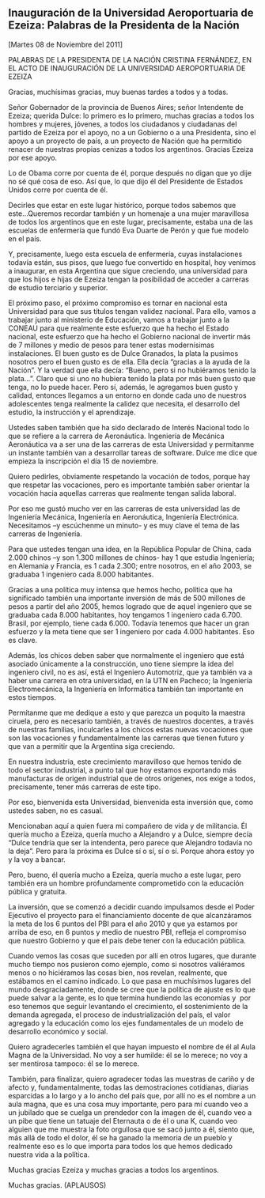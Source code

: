 Inauguración de la Universidad Aeroportuaria de Ezeiza: Palabras de la Presidenta de la Nación
----------------------------------------------------------------------------------------------

[Martes 08 de Noviembre del 2011]

PALABRAS DE LA PRESIDENTA DE LA NACIÓN CRISTINA FERNÁNDEZ, EN EL ACTO DE
INAUGURACIÓN DE LA UNIVERSIDAD AEROPORTUARIA DE EZEIZA

Gracias, muchísimas gracias, muy buenas tardes a todos y a todas.

Señor Gobernador de la provincia de Buenos Aires; señor Intendente de
Ezeiza; querida Dulce: lo primero es lo primero, muchas gracias a todos
los hombres y mujeres, jóvenes, a todos los ciudadanos y ciudadanas del
partido de Ezeiza por el apoyo, no a un Gobierno o a una Presidenta,
sino el apoyo a un proyecto de país, a un proyecto de Nación que ha
permitido renacer de nuestras propias cenizas a todos los argentinos.
Gracias Ezeiza por ese apoyo.

Lo de Obama corre por cuenta de él, porque después no digan que yo dije
no sé qué cosa de eso. Así que, lo que dijo él del Presidente de Estados
Unidos corre por cuenta de él.

Decirles que estar en este lugar histórico, porque todos sabemos que
este…Queremos recordar también y un homenaje a una mujer maravillosa de
todos los argentinos que en este lugar, precisamente, estaba una de las
escuelas de enfermería que fundó Eva Duarte de Perón y que fue modelo en
el país.

Y, precisamente, luego esta escuela de enfermería, cuyas instalaciones
todavía están, sus pisos, que luego fue convertido en hospital, hoy
venimos a inaugurar, en esta Argentina que sigue creciendo, una
universidad para que los hijos e hijas de Ezeiza tengan la posibilidad
de acceder a carreras de estudio terciario y superior.

El próximo paso, el próximo compromiso es tornar en nacional esta
Universidad para que sus títulos tengan validez nacional. Para ello,
vamos a trabajar junto al ministerio de Educación, vamos a trabajar
junto a la CONEAU para que realmente este esfuerzo que ha hecho el
Estado nacional, este esfuerzo que ha hecho el Gobierno nacional de
invertir más de 7 millones y medio de pesos para tener estas
modernísimas instalaciones. El buen gusto es de Dulce Granados, la plata
la pusimos nosotros pero el buen gusto es de ella. Ella decía “gracias a
la ayuda de la Nación”. Y la verdad que ella decía: “Bueno, pero si no
hubiéramos tenido la plata…”. Claro que si uno no hubiera tenido la
plata por más buen gusto que tenga, no lo puede hacer. Pero sí, además,
le agregamos buen gusto y calidad, entonces llegamos a un entorno en
donde cada uno de nuestros adolescentes tenga realmente la calidez que
necesita, el desarrollo del estudio, la instrucción y el aprendizaje.

Ustedes saben también que ha sido declarado de Interés Nacional todo lo
que se refiere a la carrera de Aeronáutica. Ingeniería de Mecánica
Aeronáutica va a ser una de las carreras de esta Universidad y
permítanme un instante también van a desarrollar tareas de software.
Dulce me dice que empieza la inscripción el día 15 de noviembre.

Quiero pedirles, obviamente respetando la vocación de todos, porque hay
que respetar las vocaciones, pero es importante también saber orientar
la vocación hacia aquellas carreras que realmente tengan salida laboral.

Por eso me gustó mucho ver en las carreras de esta universidad las de
Ingeniería Mecánica, Ingeniería en Aeronáutica, Ingeniería Electrónica.
Necesitamos –y escúchenme un minuto- y es muy clave el tema de las
carreras de Ingeniería.

Para que ustedes tengan una idea, en la República Popular de China, cada
2.000 chinos –y son 1.300 millones de chinos- hay 1 que estudia
Ingeniería; en Alemania y Francia, es 1 cada 2.300; entre nosotros, en
el año 2003, se graduaba 1 ingeniero cada 8.000 habitantes.

Gracias a una política muy intensa que hemos hecho, política que ha
significado también una importante inversión de más de 500 millones de
pesos a partir del año 2005, hemos logrado que de aquel ingeniero que se
graduaba cada 8.000 habitantes, hoy tengamos 1 ingeniero cada 6.700.
Brasil, por ejemplo, tiene cada 6.000. Todavía tenemos que hacer un gran
esfuerzo y la meta tiene que ser 1 ingeniero por cada 4.000 habitantes.
Eso es clave.

Además, los chicos deben saber que normalmente el ingeniero que está
asociado únicamente a la construcción, uno tiene siempre la idea del
ingeniero civil, no es así, está el Ingeniero Automotriz, que ya también
va a haber una carrera en otra universidad, en la UTN en Pacheco; la
Ingeniería Electromecánica, la Ingeniería en Informática también tan
importante en estos tiempos.

Permítanme que me dedique a esto y que parezca un poquito la maestra
ciruela, pero es necesario también, a través de nuestros docentes, a
través de nuestras familias, inculcarles a los chicos estas nuevas
vocaciones que son las vocaciones y fundamentalmente las carreras que
tienen futuro y que van a permitir que la Argentina siga creciendo.

En nuestra industria, este crecimiento maravilloso que hemos tenido de
todo el sector industrial, a punto tal que hoy estamos exportando más
manufacturas de origen industrial que de otros orígenes, nos exige a
todos, precisamente, tener más carreras de este tipo.

Por eso, bienvenida esta Universidad, bienvenida esta inversión que,
como ustedes saben, no es casual.

Mencionaban aquí a quien fuera mi compañero de vida y de militancia. Él
quería mucho a Ezeiza, quería mucho a Alejandro y a Dulce, siempre decía
“Dulce tendría que ser la intendenta, pero parece que Alejandro todavía
no la deja”. Pero para la próxima es Dulce sí o sí, sí o sí. Porque
ahora estoy yo y la voy a bancar.

Pero, bueno, él quería mucho a Ezeiza, quería mucho a este lugar, pero
también era un hombre profundamente comprometido con la educación
pública y gratuita.

La inversión, que se comenzó a decidir cuando impulsamos desde el Poder
Ejecutivo el proyecto para el financiamiento docente de que alcanzáramos
la meta de los 6 puntos del PBI para el año 2010 y que ya estamos por
arriba de eso, en 6 puntos y medio de nuestro PBI, refleja el compromiso
que nuestro Gobierno y que el país debe tener con la educación pública.

Cuando vemos las cosas que suceden por allí en otros lugares, que
durante mucho tiempo nos pusieron como ejemplo, como si nosotros
valiéramos menos o no hiciéramos las cosas bien, nos revelan, realmente,
que estábamos en el camino indicado. Lo que pasa en muchísimos lugares
del mundo desgraciadamente, donde se cree que la política de ajuste es
lo que puede salvar a la gente, es lo que termina hundiendo las
economías y  por eso tenemos que seguir levantando el crecimiento, el
sostenimiento de la demanda agregada, el proceso de industrialización
del país, el valor agregado y la educación como los ejes fundamentales
de un modelo de desarrollo económico y social.

Quiero agradecerles también el que hayan impuesto el nombre de él al
Aula Magna de la Universidad. No voy a ser humilde: él se lo merece; no
voy a ser mentirosa tampoco: él se lo merece.

También, para finalizar, quiero agradecer todas las muestras de cariño y
de afecto y, fundamentalmente, todas las demostraciones cotidianas,
diarias esparcidas a lo largo y a lo ancho del país que, por allí no es
el nombre a un aula magna, que es una cosa muy importante, pero para mí
cuando veo a un jubilado que se cuelga un prendedor con la imagen de él,
cuando veo a un pibe que tiene un tatuaje del Eternauta o de él o una K,
cuando veo alguien que me muestra la foto orgullosa que se sacó junto a
él, siento que, más allá de todo el dolor, él se ha ganado la memoria de
un pueblo y realmente eso es lo que importa para todos los que hemos
dedicado nuestra vida a la política.

Muchas gracias Ezeiza y muchas gracias a todos los argentinos.

Muchas gracias. (APLAUSOS)    
